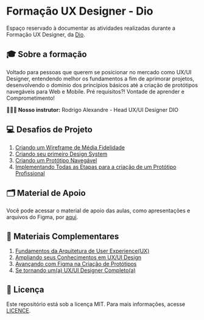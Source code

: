 # Formação UX Designer - Dio

Espaço reservado à documentar as atividades realizadas durante a Formação UX Designer, da [Dio](web.dio.me).

## 🎓 Sobre a formação

Voltado para pessoas que querem se posicionar no mercado como UX/UI Designer, entendendo melhor os fundamentos a fim de aprimorar projetos, desenvolvendo o domínio dos princípios básicos até a criação de protótipos navegáveis para Web e Mobile. Pré requisitos?! Vontade de aprender e Comprometimento!

**👨🏻‍🏫 Nosso instrutor:** Rodrigo Alexandre - Head UX/UI Designer DIO

## 💻 Desafios de Projeto

1. [Criando um Wireframe de Média Fidelidade](projetos/projeto01-wireframe-media-fidelidade/)
2. [Criando seu primeiro Design System](projetos)
3. [Criando um Protótipo Navegável](projetos)
4. [Implementando Todas as Etapas para a criação de um Protótipo Profissional](projetos)

## 🗂️ Material de Apoio

Você pode acessar o material de apoio das aulas, como apresentações e arquivos do Figma, por [aqui](https://academiapme-my.sharepoint.com/personal/nubia_dio_me/_layouts/15/onedrive.aspx?id=%2Fpersonal%2Fnubia%5Fdio%5Fme%2FDocuments%2FSlides%2DDIO%2FUX%20Design%2FMateriais%20de%20Apoio%20%2D%20Ampliando%20os%20seus%20Conhecimento%20em%20UX%20UI%20Design&ga=1).

## 📑 Materiais Complementares

1. [Fundamentos da Arquitetura de User Experience(UX)](materiais-complementares/fund-arquitetura-user-experience/)
2. [Ampliando seus Conhecimentos em UX/UI Design](materiais-complementares/ampliando-seus-conhecimentos/)
3. [Avançando com Figma na Criação de Protótipos](materiais-complementares/avancando-em-figma/)
4. [Se tornando um(a) UX/UI Designer Completo(a)](materiais-complementares/se-tornando-um-ux-ui-designer/)

## 📄 Licença

Este repositório está sob a licença MIT. Para mais informações, acesse [LICENCE](LICENSE).
